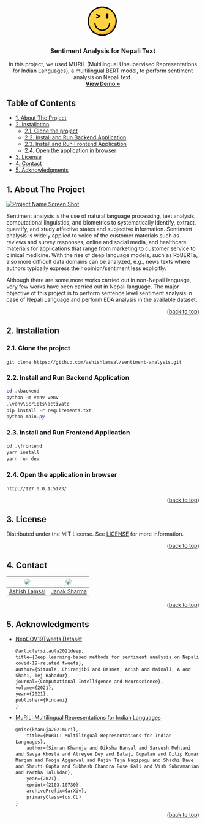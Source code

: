 <a name="readme-top"></a>
<br />
<div align="center">
  <a href="https://github.com/ashishlamsal/sentiment-analysis">
    <img src="./frontend/public/logo.svg" alt="Logo" width="80" height="80">
  </a>

  <h3 align="center">Sentiment Analysis for Nepali Text</h3>

  <p align="center">
    In this project, we used MURIL (Multilingual Unsupervised Representations for Indian Languages), a multilingual BERT model, to perform sentiment analysis on Nepali text.
    <br />
    <a href="https://github.com/ashishlamsal/sentiment-analysis"><strong>View Demo »</strong></a>
    <br />
  </p>
</div>

<!-- omit in toc -->
## Table of Contents

- [1. About The Project](#1-about-the-project)
- [2. Installation](#2-installation)
  - [2.1. Clone the project](#21-clone-the-project)
  - [2.2. Install and Run Backend Application](#22-install-and-run-backend-application)
  - [2.3. Install and Run Frontend Application](#23-install-and-run-frontend-application)
  - [2.4. Open the application in browser](#24-open-the-application-in-browser)
- [3. License](#3-license)
- [4. Contact](#4-contact)
- [5. Acknowledgments](#5-acknowledgments)

## 1. About The Project

[![Project Name Screen Shot][project-screenshot]](https://example.com)

Sentiment analysis is the use of natural language processing, text analysis, computational linguistics, and biometrics to systematically identify, extract, quantify, and study affective states and subjective information. Sentiment analysis is widely applied to voice of the customer materials such as reviews and survey responses, online and social media, and healthcare materials for applications that range from marketing to customer service to clinical medicine. With the rise of deep language models, such as RoBERTa, also more difficult data domains can be analyzed, e.g., news texts where authors typically express their opinion/sentiment less explicitly.

Although there are some more works carried out in non-Nepali language, very few works have been carried out in Nepali language. The major objective of this project is to perform sentence level sentiment analysis in case of Nepali Language and perform EDA analysis in the available dataset.

<p align="right">(<a href="#readme-top">back to top</a>)</p>

## 2. Installation

### 2.1. Clone the project

```git clone https://github.com/ashishlamsal/sentiment-analysis.git```

### 2.2. Install and Run Backend Application

```powershell
cd .\backend
python -m venv venv
.\venv\Scripts\activate
pip install -r requirements.txt
python main.py
```

### 2.3. Install and Run Frontend Application

```powershell
cd .\frontend
yarn install
yarn run dev
```

### 2.4. Open the application in browser

```http://127.0.0.1:5173/```

<p align="right">(<a href="#readme-top">back to top</a>)</p>


<!-- LICENSE -->
## 3. License

Distributed under the MIT License. See [LICENSE](./LICENSE) for more information.

<p align="right">(<a href="#readme-top">back to top</a>)</p>



<!-- CONTACT -->
## 4. Contact

| <a href = "https://github.com/ashishlamsal"><img src = "https://avatars1.githubusercontent.com/u/59776422?s=400&v=4" width="144" style="border-radius:50%"></a> | <a href = "https://github.com/JanakSharma2055"><img src = "https://avatars.githubusercontent.com/u/60380225?v=4" width="144" style="border-radius:50%"></a> |
| :-: | :-: |
| [Ashish Lamsal](https://github.com/ashishlamsal) |[Janak Sharma](https://github.com/JanakSharma2055) |

<p align="right">(<a href="#readme-top">back to top</a>)</p>



<!-- ACKNOWLEDGMENTS -->
## 5. Acknowledgments

- [NepCOV19Tweets Dataset](https://www.hindawi.com/journals/cin/2021/2158184/)

    ```plaintext
    @article{sitaula2021deep,
    title={Deep learning-based methods for sentiment analysis on Nepali covid-19-related tweets},
    author={Sitaula, Chiranjibi and Basnet, Anish and Mainali, A and Shahi, Tej Bahadur},
    journal={Computational Intelligence and Neuroscience},
    volume={2021},
    year={2021},
    publisher={Hindawi}
    }
    ```

- [MuRIL: Multilingual Representations for Indian Languages](https://arxiv.org/abs/2103.10730)

    ```plaintext
    @misc{khanuja2021muril,
        title={MuRIL: Multilingual Representations for Indian Languages},
        author={Simran Khanuja and Diksha Bansal and Sarvesh Mehtani and Savya Khosla and Atreyee Dey and Balaji Gopalan and Dilip Kumar Margam and Pooja Aggarwal and Rajiv Teja Nagipogu and Shachi Dave and Shruti Gupta and Subhash Chandra Bose Gali and Vish Subramanian and Partha Talukdar},
        year={2021},
        eprint={2103.10730},
        archivePrefix={arXiv},
        primaryClass={cs.CL}
    }
    ```

<p align="right">(<a href="#readme-top">back to top</a>)</p>

[project-screenshot]: ./assets/project-screenshot.png
